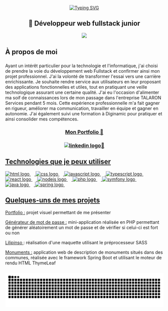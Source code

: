 <p align="center"><a href="https://git.io/typing-svg"><img src="https://readme-typing-svg.demolab.com?font=Fira+Code&pause=1000&width=435&lines=Bonjour%2C+je+m'appelle+Adrien+MEYRAND." alt="Typing SVG" /></a></p>

###

<h2 align="center">🚀 Développeur web fullstack junior</h2>

<div align="center">
  <img src="https://profile-counter.glitch.me/adrienm94/count.svg?"  />
</div>

###

<h2 align="left">À propos de moi</h2>

###

<p align="left">Ayant un intérêt particulier pour la technologie et l'informatique, j'ai choisi de prendre la voie du développement web Fullstack et confirmer ainsi mon projet professionnel.
J'ai la volonté de transformer l'essai vers une carrière enrichissante. Je souhaite rendre service aux utilisateurs en leur proposant des applications fonctionnelles et utiles, tout en pratiquant une veille technologique assurant une certaine qualité.
J'ai eu l'occasion d'alimenter ma soif de connaissances lors de mon passage dans l'entreprise TALARON Services pendant 5 mois. Cette expérience professionnelle m'a fait gagner en rigueur, améliorer ma communication, travailler en équipe et gagner en autonomie. J'ai également suivi une formation à Diginamic pour pratiquer et ainsi consolider mes compétences.</p>

###

<h3 align="center"><a href="https://adrienm94.github.io/Portfolio/">Mon Portfolio &#128279;</h3>
<h3 align="center">
  <a href="https://fr.linkedin.com/in/adrien-meyrand"><img src="https://raw.githubusercontent.com/maurodesouza/profile-readme-generator/master/src/assets/icons/social/linkedin/default.svg" width="52" height="40" alt="linkedin logo"/>&#128279;
</h3>

###

###

<h2 align="left">Technologies que je peux utiliser</h2>

<div align="left">
  <img src="https://cdn.jsdelivr.net/gh/devicons/devicon/icons/html5/html5-original.svg" height="40" alt="html logo"  />
  <img width="12" />
  <img src="https://cdn.jsdelivr.net/gh/devicons/devicon/icons/css3/css3-original.svg" height="40" alt="css logo"  />
  <img width="12" />
  <img src="https://cdn.jsdelivr.net/gh/devicons/devicon/icons/javascript/javascript-original.svg" height="40" alt="javascript logo"  />
  <img width="12" />
  <img src="https://cdn.jsdelivr.net/gh/devicons/devicon/icons/typescript/typescript-original.svg" height="40" alt="typescript logo"  />
  <img width="12" />
  <img src="https://cdn.jsdelivr.net/gh/devicons/devicon/icons/react/react-original.svg" height="40" alt="react logo"  />
  <img width="12" />
  <img src="https://cdn.jsdelivr.net/gh/devicons/devicon/icons/nodejs/nodejs-original.svg" height="40" alt="nodejs logo"  />
  <img width="12" />
  <img src="https://cdn.jsdelivr.net/gh/devicons/devicon/icons/php/php-original.svg" height="40" alt="php logo"  />
  <img width="12" />
  <img src="https://cdn.jsdelivr.net/gh/devicons/devicon/icons/symfony/symfony-original.svg" height="40" alt="symfony logo"  />
  <img width="12" />
  <img src="https://cdn.jsdelivr.net/gh/devicons/devicon/icons/java/java-original.svg" height="40" alt="java logo"  />
  <img width="12" />
  <img src="https://cdn.jsdelivr.net/gh/devicons/devicon/icons/spring/spring-original.svg" height="40" alt="spring logo"  />
  <img width="12" />

</div>

###

<h2 align="left">Quelques-uns de mes projets</h2>

<div align="left">
  <p><a href="https://github.com/adrienm94/Portfolio">Portfolio :</a> projet visuel permettant de me présenter</p>
  <p><a href="https://github.com/adrienm94/GenerateurMotDePasse-PHP">Générateur de mot de passe :</a> mini-application réalisée en PHP permettant de générer aléatoirement un mot de passe et de vérifier si celui-ci est fort ou non</p>
  <p><a href="https://github.com/adrienm94/Maquette-Lilipinso-SASS">Lilipinso </a>: réalisation d'une maquette utilisant le préprocesseur SASS</p>
  <p><a href="https://github.com/adrienm94/JavaEEProjetMonuments">Monuments :</a> application web de description de monuments situés dans des communes, réalisée avec le framework Spring Boot et utilisant le moteur de rendu HTML ThymeLeaf</p>
</div>

###

<img src="https://raw.githubusercontent.com/adrienm94/adrienm94/output/snake.svg" alt="Snake animation" />

###
